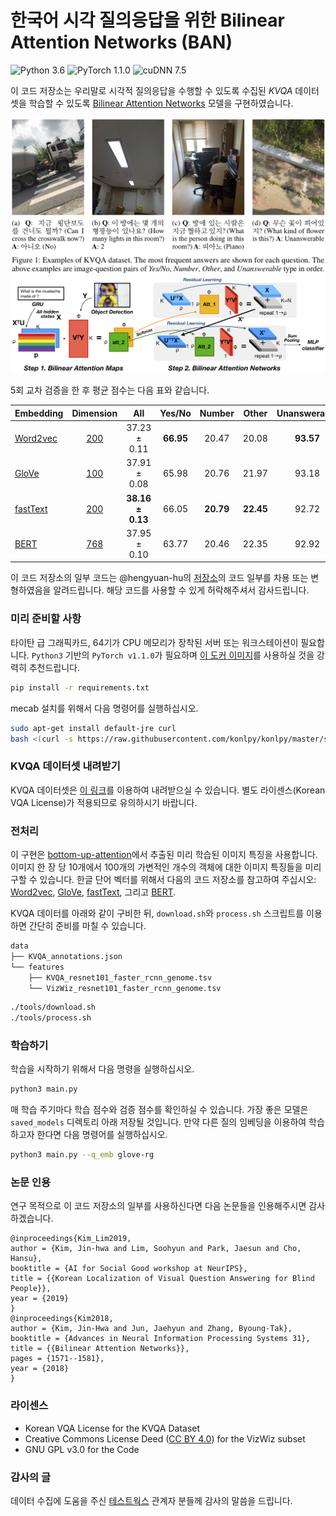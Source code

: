 # 한국어 시각 질의응답을 위한 Bilinear Attention Networks (BAN)
![Python 3.6](https://img.shields.io/badge/python-3.6-green.svg?style=plastic)
![PyTorch 1.1.0](https://img.shields.io/badge/pytorch-1.1.0-green.svg?style=plastic)
![cuDNN 7.5](https://img.shields.io/badge/cudnn-7.5-green.svg?style=plastic)

이 코드 저장소는 우리말로 시각적 질의응답을 수행할 수 있도록 수집된 _KVQA_ 데이터셋을 학습할 수 있도록 [Bilinear Attention Networks](http://arxiv.org/abs/1805.07932) 모델을 구현하였습니다.

![Examples of KVQA](docs/assets/img/kvqa_examples.png)
![Overview of bilinear attention networks](docs/assets/img/ban_overview.png)

5회 교차 검증을 한 후 평균 점수는 다음 표와 같습니다.

| Embedding | Dimension |          All          |  Yes/No   |  Number   |   Other   | Unanswerable |
| --------- | :-------: | :-------------------: | :-------: | :-------: | :-------: | :----------: |
| [Word2vec](https://arxiv.org/abs/1310.4546)  | [200](https://github.com/Kyubyong/wordvectors)       |   37.23 ± 0.11    | **66.95** |   20.47   |   20.08   |  **93.57**   |
| [GloVe](https://nlp.stanford.edu/projects/glove/)     | [100](https://ratsgo.github.io/embedding)       |   37.91 ± 0.08    |   65.98   |   20.76   |   21.97   |    93.18     |
| [fastText](https://arxiv.org/abs/1607.04606)  | [200](https://github.com/Kyubyong/wordvectors)       | **38.16 ± 0.13**  |   66.05   | **20.79** | **22.45** |    92.72     |
| [BERT](https://arxiv.org/abs/1810.04805)      | [768](https://github.com/google-research/bert)       | 37.95  ± 0.10 |   63.77   |   20.46   |   22.35   |    92.92     |


이 코드 저장소의 일부 코드는 @hengyuan-hu의 [저장소](https://github.com/hengyuan-hu/bottom-up-attention-vqa)의 코드 일부를 차용 또는 변형하였음을 알려드립니다. 해당 코드를 사용할 수 있게 허락해주셔서 감사드립니다.


### 미리 준비할 사항

타이탄 급 그래픽카드, 64기가 CPU 메모리가 장착된 서버 또는 워크스테이션이 필요합니다. `Python3` 기반의 `PyTorch v1.1.0`가 필요하며 [이 도커 이미지](https://hub.docker.com/layers/pytorch/pytorch/1.1.0-cuda10.0-cudnn7.5-runtime/images/sha256-299bfb9e54db1b2640d59caa6b7432a2b63002ec00154fd9dca4a08796a5f54a)를 사용하실 것을 강력히 추천드립니다.

```bash
pip install -r requirements.txt
```

mecab 설치를 위해서 다음 명령어를 실행하십시오.
```bash
sudo apt-get install default-jre curl
bash <(curl -s https://raw.githubusercontent.com/konlpy/konlpy/master/scripts/mecab.sh)
```

### KVQA 데이터셋 내려받기

KVQA 데이터셋은 [이 링크](https://drive.google.com/drive/folders/1hqnCxlWq5JAxnj_wsXjteH0UFhS7RMHW?usp=sharing)를 이용하여 내려받으실 수 있습니다. 별도 라이센스(Korean VQA License)가 적용되므로 유의하시기 바랍니다.

### 전처리

이 구현은 [bottom-up-attention](https://github.com/peteanderson80/bottom-up-attention)에서 추출된 미리 학습된 이미지 특징을 사용합니다. 이미지 한 장 당 10개에서 100개의 가변적인 개수의 객체에 대한 이미지 특징들을 미리 구할 수 있습니다. 한글 단어 벡터를 위해서 다음의 코드 저장소를 참고하여 주십시오: [Word2vec](https://github.com/Kyubyong/wordvectors), [GloVe](https://ratsgo.github.io/embedding), [fastText](https://github.com/Kyubyong/wordvectors), 그리고 [BERT](https://github.com/google-research/bert). 

KVQA 데이터를 아래와 같이 구비한 뒤, `download.sh`와 `process.sh` 스크립트를 이용하면 간단히 준비를 마칠 수 있습니다.

```bash
data
├── KVQA_annotations.json
└── features
    ├── KVQA_resnet101_faster_rcnn_genome.tsv
    └── VizWiz_resnet101_faster_rcnn_genome.tsv
```

```bash
./tools/download.sh
./tools/process.sh
```


### 학습하기 

학습을 시작하기 위해서 다음 명령을 실행하십시오.

```bash
python3 main.py
```

매 학습 주기마다 학습 점수와 검증 점수를 확인하실 수 있습니다. 가장 좋은 모델은 `saved_models` 디렉토리 아래 저장될 것입니다. 만약 다른 질의 임베딩을 이용하여 학습하고자 한다면 다음 명령어를 실행하십시오.

```bash
python3 main.py --q_emb glove-rg
```


### 논문 인용

연구 목적으로 이 코드 저장소의 일부를 사용하신다면 다음 논문들을 인용해주시면 감사하겠습니다.

```
@inproceedings{Kim_Lim2019,
author = {Kim, Jin-hwa and Lim, Soohyun and Park, Jaesun and Cho, Hansu},
booktitle = {AI for Social Good workshop at NeurIPS},
title = {{Korean Localization of Visual Question Answering for Blind People}},
year = {2019}
}
@inproceedings{Kim2018,
author = {Kim, Jin-Hwa and Jun, Jaehyun and Zhang, Byoung-Tak},
booktitle = {Advances in Neural Information Processing Systems 31},
title = {{Bilinear Attention Networks}},
pages = {1571--1581},
year = {2018}
}
```

### 라이센스

* Korean VQA License for the KVQA Dataset
* Creative Commons License Deed ([CC BY 4.0](https://creativecommons.org/licenses/by/4.0/deed.ko)) for the VizWiz subset
* GNU GPL v3.0 for the Code

### 감사의 글

데이터 수집에 도움을 주신 [테스트웍스](http://www.testworks.co.kr/page/overview) 관계자 분들께 감사의 말씀을 드립니다.